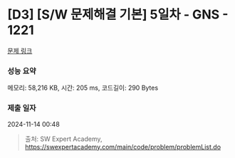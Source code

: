 # [D3] [S/W 문제해결 기본] 5일차 - GNS - 1221 

[문제 링크](https://swexpertacademy.com/main/code/problem/problemDetail.do?contestProbId=AV14jJh6ACYCFAYD) 

### 성능 요약

메모리: 58,216 KB, 시간: 205 ms, 코드길이: 290 Bytes

### 제출 일자

2024-11-14 00:48



> 출처: SW Expert Academy, https://swexpertacademy.com/main/code/problem/problemList.do